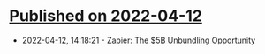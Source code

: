 # [Published on 2022-04-12](index.md)

* [2022-04-12, 14:18:21](https://news.ycombinator.com/item?id=31003071) - [Zapier: The $5B Unbundling Opportunity](https://www.georgesequeira.com/writing/zapier-the-5b-unbundling-opportunity/)

